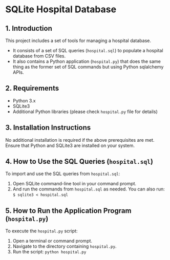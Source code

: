 # SQLite Hospital Database

## 1. Introduction

This project includes a set of tools for managing a hospital database. 

- It consists of a set of SQL queries (`hospital.sql`) to populate a hospital database from CSV files.
- It also contains a Python application (`hospital.py`) that does the same thing as the former set of SQL commands but using Python sqlalchemy APIs. 

## 2. Requirements

- Python 3.x
- SQLite3
- Additional Python libraries (please check `hospital.py` file for details)

## 3. Installation Instructions

No additional installation is required if the above prerequisites are met. 
Ensure that Python and SQLite3 are installed on your system.

## 4. How to Use the SQL Queries (`hospital.sql`)

To import and use the SQL queries from `hospital.sql`:

1. Open SQLite command-line tool in your command prompt.
2. And run the commands from `hospital.sql` as needed. You can also run: `$ sqlite3 < hospital.sql`

## 5. How to Run the Application Program (`hospital.py`)

To execute the `hospital.py` script:

1. Open a terminal or command prompt.
2. Navigate to the directory containing `hospital.py`.
3. Run the script: `python hospital.py`
